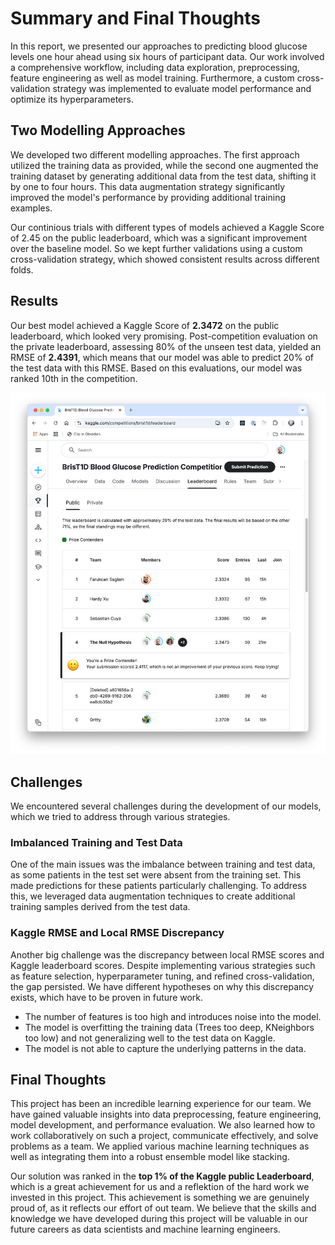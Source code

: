 # Summary and Final Thoughts

In this report, we presented our approaches to predicting blood glucose levels one hour ahead using six hours of participant data. Our work involved a comprehensive workflow, including data exploration, preprocessing, feature engineering as well as model training. Furthermore, a custom cross-validation strategy was implemented to evaluate model performance and optimize its hyperparameters.

## Two Modelling Approaches
We developed two different modelling approaches. The first approach utilized the training data as provided, while the second one augmented the training dataset by generating additional data from the test data, shifting it by one to four hours. This data augmentation strategy significantly improved the model's performance by providing additional training examples.

Our continious trials with different types of models achieved a Kaggle Score of 2.45 on the public leaderboard, which was a significant improvement over the baseline model. So we kept further validations using a custom cross-validation strategy, which showed consistent results across different folds.

## Results

Our best model achieved a Kaggle Score of **2.3472** on the public leaderboard, which looked very promising. Post-competition evaluation on the private leaderboard, assessing 80% of the unseen test data, yielded an RMSE of **2.4391**, which means that our model was able to predict 20% of the test data with this RMSE. Based on this evaluations, our model was ranked 10th in the competition. 

![public-leaderboard.png](../../figures/kaggle-public-leaderboard.png)

## Challenges

We encountered several challenges during the development of our models, which we tried to address through various strategies.

### Imbalanced Training and Test Data

One of the main issues was the imbalance between training and test data, as some patients in the test set were absent from the training set. This made predictions for these patients particularly challenging. To address this, we leveraged data augmentation techniques to create additional training samples derived from the test data.

### Kaggle RMSE and Local RMSE Discrepancy

Another big challenge was the discrepancy between local RMSE scores and Kaggle leaderboard scores. Despite implementing various strategies such as feature selection, hyperparameter tuning, and refined cross-validation, the gap persisted. We have different hypotheses on why this discrepancy exists, which have to be proven in future work.

* The number of features is too high and introduces noise into the model.
* The model is overfitting the training data (Trees too deep, KNeighbors too low) and not generalizing well to the test data on Kaggle.
* The model is not able to capture the underlying patterns in the data.



## Final Thoughts

This project has been an incredible learning experience for our team. We have gained valuable insights into data preprocessing, feature engineering, model development, and performance evaluation. We also learned how to work
collaboratively on such a project, communicate effectively, and solve problems as a team. We applied various machine learning techniques as well as integrating them into a robust ensemble model like stacking.

Our solution was ranked in the **top 1% of the Kaggle public Leaderboard**, which is a great achievement for us and a reflektion of the hard work we invested in this project. This achievement is something we are genuinely proud of, as it reflects our effort of out team. We believe that the skills and knowledge we have developed during this project will be valuable in our future careers as data scientists and machine learning engineers.
